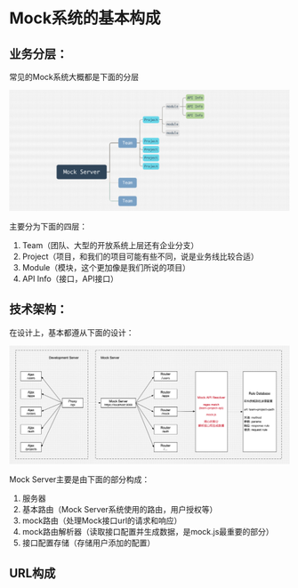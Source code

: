 # Mock系统的基本构成

## 业务分层：

常见的Mock系统大概都是下面的分层

![](../assets/mock-server-comps.png)

主要分为下面的四层：

1. Team（团队、大型的开放系统上层还有企业分支）
2. Project（项目，和我们的项目可能有些不同，说是业务线比较合适）
3. Module（模块，这个更加像是我们所说的项目）
4. API Info（接口，API接口）

## 技术架构：

在设计上，基本都遵从下面的设计：

![](../assets/mock-system.png)

Mock Server主要是由下面的部分构成：

1. 服务器
2. 基本路由（Mock Server系统使用的路由，用户授权等）
3. mock路由（处理Mock接口url的请求和响应）
4. mock路由解析器（读取接口配置并生成数据，是mock.js最重要的部分）
5. 接口配置存储（存储用户添加的配置）

## URL构成



